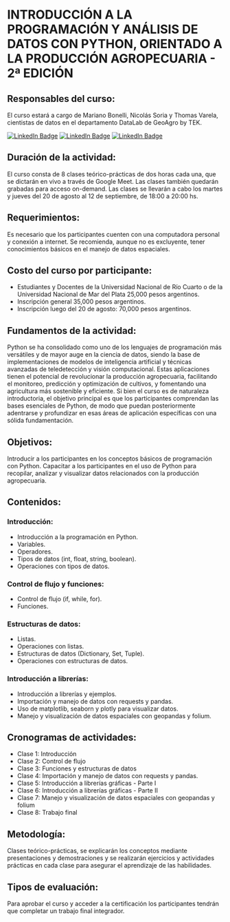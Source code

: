 # INTRODUCCIÓN A LA PROGRAMACIÓN Y ANÁLISIS DE DATOS CON PYTHON, ORIENTADO A LA PRODUCCIÓN AGROPECUARIA - 2ª EDICIÓN

## Responsables del curso:
El curso estará a cargo de Mariano Bonelli, Nicolás Soria y Thomas Varela, cientistas de datos en el departamento DataLab de GeoAgro by TEK.

[![LinkedIn Badge](https://img.shields.io/badge/-Mariano_Bonelli-gray?style=flat&logo=linkedin&logoColor=white)](https://www.linkedin.com/in/mariano-francisco-bonelli/) [![LinkedIn Badge](https://img.shields.io/badge/-Nicolás_Soria-gray?style=flat&logo=linkedin&logoColor=white)]([https://www.linkedin.com/in/mariano-francisco-bonelli/](https://www.linkedin.com/in/nico-soria-465a55229/)) [![LinkedIn Badge](https://img.shields.io/badge/-Thomas_Varela-gray?style=flat&logo=linkedin&logoColor=white)]([https://www.linkedin.com/in/mariano-francisco-bonelli/](https://www.linkedin.com/in/thomas-varela-88040a1b6/))

## Duración de la actividad: 
El curso consta de 8 clases teórico-prácticas de dos horas cada una, que se dictarán en vivo a través de Google Meet. Las clases también quedarán grabadas para acceso on-demand.
Las clases se llevarán a cabo los martes y jueves del 20 de agosto al 12 de septiembre, de 18:00 a 20:00 hs.

## Requerimientos: 
Es necesario que los participantes cuenten con una computadora personal y conexión a internet. Se recomienda, aunque no es excluyente, tener conocimientos básicos en el manejo de datos espaciales.

## Costo del curso por participante: 
* Estudiantes y Docentes de la Universidad Nacional de Río Cuarto o de la Universidad Nacional de Mar del Plata 25,000 pesos argentinos.
* Inscripción general 35,000 pesos argentinos.
* Inscripción luego del 20 de agosto: 70,000 pesos argentinos.

## Fundamentos de la actividad: 
Python se ha consolidado como uno de los lenguajes de programación más versátiles y de mayor auge en la ciencia de datos, siendo la base de implementaciones de modelos de inteligencia artificial y técnicas avanzadas de teledetección y visión computacional. Estas aplicaciones tienen el potencial de revolucionar la producción agropecuaria, facilitando el monitoreo, predicción y optimización de cultivos, y fomentando una agricultura más sostenible y eficiente. 
Si bien el curso es de naturaleza introductoria, el objetivo principal es que los participantes comprendan las bases esenciales de Python, de modo que puedan posteriormente adentrarse y profundizar en esas áreas de aplicación específicas con una sólida fundamentación.

## Objetivos: 
Introducir a los participantes en los conceptos básicos de programación con Python.
Capacitar a los participantes en el uso de Python para recopilar, analizar y visualizar datos relacionados con la producción agropecuaria.

## Contenidos:
### Introducción:
* Introducción a la programación en Python.
* Variables.
* Operadores.
* Tipos de datos (int, float, string, boolean).
* Operaciones con tipos de datos.
### Control de flujo y funciones:
* Control de flujo (if, while, for).
* Funciones.
### Estructuras de datos:
* Listas.
* Operaciones con listas.
* Estructuras de datos (Dictionary, Set, Tuple).
* Operaciones con estructuras de datos.
### Introducción a librerías:
* Introducción a librerías y ejemplos.
* Importación y manejo de datos con requests y pandas.
* Uso de matplotlib, seaborn y plotly para visualizar datos.
* Manejo y visualización de datos espaciales con geopandas y folium.

## Cronogramas de actividades:
* Clase 1: Introducción
* Clase 2: Control de flujo
* Clase 3: Funciones y estructuras de datos
* Clase 4: Importación y manejo de datos con requests y pandas.
* Clase 5: Introducción a librerías gráficas - Parte I
* Clase 6: Introducción a librerías gráficas - Parte II
* Clase 7: Manejo y visualización de datos espaciales con geopandas y folium
* Clase 8: Trabajo final

## Metodología: 
Clases teórico-prácticas, se explicarán los conceptos mediante presentaciones y demostraciones y se realizarán ejercicios y actividades prácticas en cada clase para asegurar el aprendizaje de las habilidades.

## Tipos de evaluación: 
Para aprobar el curso y acceder a la certificación los participantes tendrán que completar un trabajo final integrador.

